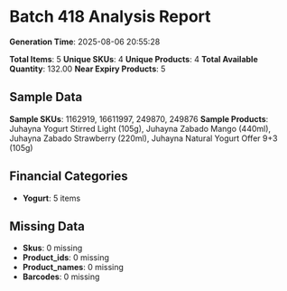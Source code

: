 # Batch 418 Analysis Report

**Generation Time**: 2025-08-06 20:55:28

**Total Items**: 5
**Unique SKUs**: 4
**Unique Products**: 4
**Total Available Quantity**: 132.00
**Near Expiry Products**: 5

## Sample Data
**Sample SKUs**: 1162919, 16611997, 249870, 249876
**Sample Products**: Juhayna Yogurt Stirred Light (105g), Juhayna Zabado Mango (440ml), Juhayna Zabado Strawberry (220ml), Juhayna Natural Yogurt Offer 9+3 (105g)

## Financial Categories
- **Yogurt**: 5 items

## Missing Data
- **Skus**: 0 missing
- **Product_ids**: 0 missing
- **Product_names**: 0 missing
- **Barcodes**: 0 missing

